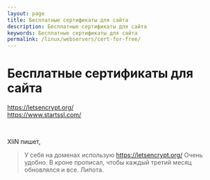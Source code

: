 ```yaml
---
layout: page
title: Бесплатные сертификаты для сайта
description: Бесплатные сертификаты для сайта
keywords: Бесплатные сертификаты для сайта
permalink: /linux/webservers/cert-for-free/
---
```


# Бесплатные сертификаты для сайта

https://letsencrypt.org/  
https://www.startssl.com/

<br/>

XliN пишет,

> У себя на доменах использую https://letsencrypt.org/ Очень удобно. В кроне прописал, чтобы каждый третий месяц обновлялся и все. Липота.
